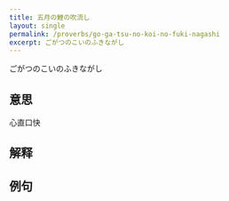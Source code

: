 ```yaml
---
title: 五月の鯉の吹流し
layout: single
permalink: /proverbs/go-ga-tsu-no-koi-no-fuki-nagashi
excerpt: ごがつのこいのふきながし
---
```


ごがつのこいのふきながし

## 意思

心直口快

## 解释

## 例句

